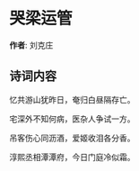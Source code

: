 # 哭梁运管

**作者**: 刘克庄

## 诗词内容

忆共游山犹昨日，奄归白昼隔存亡。

宅深外不知何病，医杂人争试一方。

吊客伤心同沥酒，爱姬收泪各分香。

淳熙丞相潭潭府，今日门庭冷似霜。

